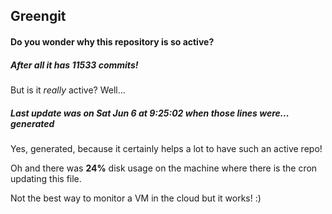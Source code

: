 ## Greengit

#### Do you wonder why this repository is so active?

##### After all it has 11533 commits!

But is it *really* active? Well...

##### Last update was on Sat Jun 6 at 9:25:02 when those lines were... generated

Yes, generated, because it certainly helps a lot to have such an active repo!

Oh and there was **24%** disk usage on the machine
where there is the cron updating this file.

Not the best way to monitor a VM in the cloud but it works! :)
